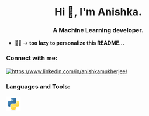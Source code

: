 <h1 align="center">Hi 👋, I'm Anishka.</h1>
<h3 align="center">A Machine Learning developer.</h3>

- 👨‍💻 -> **too lazy to personalize this README...**

<h3 align="left">Connect with me:</h3>
<p align="left">
<a href="https://www.linkedin.com/in/anishkamukherjee/" target="blank"><img align="center" src="https://raw.githubusercontent.com/rahuldkjain/github-profile-readme-generator/master/src/images/icons/Social/linked-in-alt.svg" alt="https://www.linkedin.com/in/anishkamukherjee/" height="30" width="40" /></a>
</p>

<h3 align="left">Languages and Tools:</h3>
<p align="left"> <a href="https://www.python.org" target="_blank" rel="noreferrer"> <img src="https://raw.githubusercontent.com/devicons/devicon/master/icons/python/python-original.svg" alt="python" width="40" height="40"/> </a> </p>
